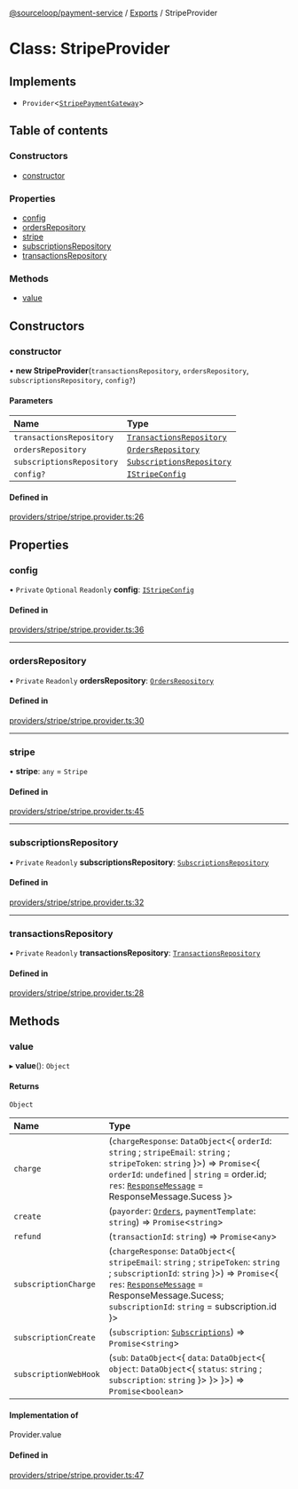 [@sourceloop/payment-service](../README.md) / [Exports](../modules.md) / StripeProvider

# Class: StripeProvider

## Implements

- `Provider`<[`StripePaymentGateway`](../interfaces/StripePaymentGateway.md)\>

## Table of contents

### Constructors

- [constructor](StripeProvider.md#constructor)

### Properties

- [config](StripeProvider.md#config)
- [ordersRepository](StripeProvider.md#ordersrepository)
- [stripe](StripeProvider.md#stripe)
- [subscriptionsRepository](StripeProvider.md#subscriptionsrepository)
- [transactionsRepository](StripeProvider.md#transactionsrepository)

### Methods

- [value](StripeProvider.md#value)

## Constructors

### constructor

• **new StripeProvider**(`transactionsRepository`, `ordersRepository`, `subscriptionsRepository`, `config?`)

#### Parameters

| Name | Type |
| :------ | :------ |
| `transactionsRepository` | [`TransactionsRepository`](TransactionsRepository.md) |
| `ordersRepository` | [`OrdersRepository`](OrdersRepository.md) |
| `subscriptionsRepository` | [`SubscriptionsRepository`](SubscriptionsRepository.md) |
| `config?` | [`IStripeConfig`](../interfaces/IStripeConfig.md) |

#### Defined in

[providers/stripe/stripe.provider.ts:26](https://github.com/sourcefuse/loopback4-microservice-catalog/blob/53060ad88/services/payment-service/src/providers/stripe/stripe.provider.ts#L26)

## Properties

### config

• `Private` `Optional` `Readonly` **config**: [`IStripeConfig`](../interfaces/IStripeConfig.md)

#### Defined in

[providers/stripe/stripe.provider.ts:36](https://github.com/sourcefuse/loopback4-microservice-catalog/blob/53060ad88/services/payment-service/src/providers/stripe/stripe.provider.ts#L36)

___

### ordersRepository

• `Private` `Readonly` **ordersRepository**: [`OrdersRepository`](OrdersRepository.md)

#### Defined in

[providers/stripe/stripe.provider.ts:30](https://github.com/sourcefuse/loopback4-microservice-catalog/blob/53060ad88/services/payment-service/src/providers/stripe/stripe.provider.ts#L30)

___

### stripe

• **stripe**: `any` = `Stripe`

#### Defined in

[providers/stripe/stripe.provider.ts:45](https://github.com/sourcefuse/loopback4-microservice-catalog/blob/53060ad88/services/payment-service/src/providers/stripe/stripe.provider.ts#L45)

___

### subscriptionsRepository

• `Private` `Readonly` **subscriptionsRepository**: [`SubscriptionsRepository`](SubscriptionsRepository.md)

#### Defined in

[providers/stripe/stripe.provider.ts:32](https://github.com/sourcefuse/loopback4-microservice-catalog/blob/53060ad88/services/payment-service/src/providers/stripe/stripe.provider.ts#L32)

___

### transactionsRepository

• `Private` `Readonly` **transactionsRepository**: [`TransactionsRepository`](TransactionsRepository.md)

#### Defined in

[providers/stripe/stripe.provider.ts:28](https://github.com/sourcefuse/loopback4-microservice-catalog/blob/53060ad88/services/payment-service/src/providers/stripe/stripe.provider.ts#L28)

## Methods

### value

▸ **value**(): `Object`

#### Returns

`Object`

| Name | Type |
| :------ | :------ |
| `charge` | (`chargeResponse`: `DataObject`<{ `orderId`: `string` ; `stripeEmail`: `string` ; `stripeToken`: `string`  }\>) => `Promise`<{ `orderId`: `undefined` \| `string` = order.id; `res`: [`ResponseMessage`](../enums/ResponseMessage.md) = ResponseMessage.Sucess }\> |
| `create` | (`payorder`: [`Orders`](Orders.md), `paymentTemplate`: `string`) => `Promise`<`string`\> |
| `refund` | (`transactionId`: `string`) => `Promise`<`any`\> |
| `subscriptionCharge` | (`chargeResponse`: `DataObject`<{ `stripeEmail`: `string` ; `stripeToken`: `string` ; `subscriptionId`: `string`  }\>) => `Promise`<{ `res`: [`ResponseMessage`](../enums/ResponseMessage.md) = ResponseMessage.Sucess; `subscriptionId`: `string` = subscription.id }\> |
| `subscriptionCreate` | (`subscription`: [`Subscriptions`](Subscriptions.md)) => `Promise`<`string`\> |
| `subscriptionWebHook` | (`sub`: `DataObject`<{ `data`: `DataObject`<{ `object`: `DataObject`<{ `status`: `string` ; `subscription`: `string`  }\>  }\>  }\>) => `Promise`<`boolean`\> |

#### Implementation of

Provider.value

#### Defined in

[providers/stripe/stripe.provider.ts:47](https://github.com/sourcefuse/loopback4-microservice-catalog/blob/53060ad88/services/payment-service/src/providers/stripe/stripe.provider.ts#L47)
